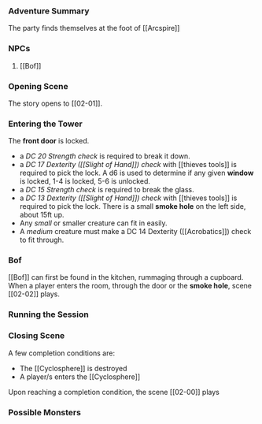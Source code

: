 ### Adventure Summary
The party finds themselves at the foot of [[Arcspire]]

### NPCs
1. [[Bof]]

### Opening Scene
The story opens to [[02-01]].

### Entering the Tower
The **front door** is locked.
* a *DC 20 Strength check* is required to break it down.
* a *DC 17 Dexterity ([[Slight of Hand]]) check* with [[thieves tools]] is required to pick the lock.
A d6 is used to determine if any given **window** is locked, 1-4 is locked, 5-6 is unlocked.
* a *DC 15 Strength check* is required to break the glass.
* a *DC 13 Dexterity ([[Slight of Hand]]) check* with [[thieves tools]] is required to pick the lock.
There is a small **smoke hole** on the left side, about 15ft up.
* Any *small* or smaller creature can fit in easily.
* A *medium* creature must make a DC 14 Dexterity ([[Acrobatics]]) check to fit through.

### Bof
[[Bof]] can first be found in the kitchen, rummaging through a cupboard. When a player enters the room, through the door or the **smoke hole**, scene [[02-02]] plays.

### Running the Session


### Closing Scene
A few completion conditions are:
- The [[Cyclosphere]] is destroyed
- A player/s enters the [[Cyclosphere]]

Upon reaching a completion condition, the scene [[02-00]] plays

### Possible Monsters